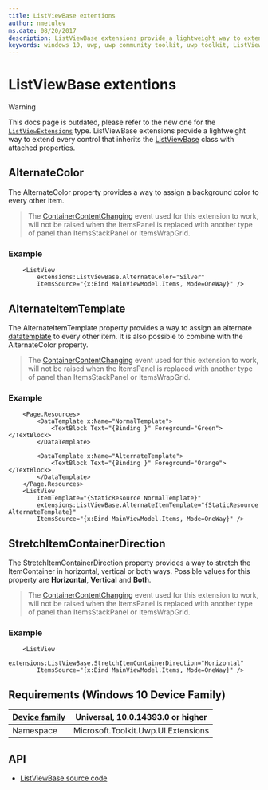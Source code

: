 ```yaml
---
title: ListViewBase extentions
author: nmetulev
ms.date: 08/20/2017
description: ListViewBase extensions provide a lightweight way to extend every control that inherits the ListViewBase class with attached properties.
keywords: windows 10, uwp, uwp community toolkit, uwp toolkit, ListViewBase, extentions
---
```


# ListViewBase extentions

> [!WARNING]
> This docs page is outdated, please refer to the new one for the [`ListViewExtensions`](ListViewExtensions.md) type.
ListViewBase extensions provide a lightweight way to extend every control that inherits the <a href="/uwp/api/windows.ui.xaml.controls.listviewbase" target="_blank">ListViewBase</a> class with attached properties.

## AlternateColor

The AlternateColor property provides a way to assign a background color to every other item.

> The <a href="/uwp/api/windows.ui.xaml.controls.listviewbase#Windows_UI_Xaml_Controls_ListViewBase_ContainerContentChanging" target="_blank">ContainerContentChanging</a> event used for this extension to work, will not be raised when the ItemsPanel is replaced with another type of panel than ItemsStackPanel or ItemsWrapGrid.

### Example

```xaml
    <ListView
        extensions:ListViewBase.AlternateColor="Silver"
        ItemsSource="{x:Bind MainViewModel.Items, Mode=OneWay}" />
```

## AlternateItemTemplate

The AlternateItemTemplate property provides a way to assign an alternate <a href="/uwp/api/windows.ui.xaml.datatemplate" target="_blank">datatemplate</a> to every other item. It is also possible to combine with the AlternateColor property.

> The <a href="/uwp/api/windows.ui.xaml.controls.listviewbase#Windows_UI_Xaml_Controls_ListViewBase_ContainerContentChanging" target="_blank">ContainerContentChanging</a> event used for this extension to work, will not be raised when the ItemsPanel is replaced with another type of panel than ItemsStackPanel or ItemsWrapGrid.

### Example

```xaml
    <Page.Resources>
        <DataTemplate x:Name="NormalTemplate">
            <TextBlock Text="{Binding }" Foreground="Green"></TextBlock>
        </DataTemplate>
        
        <DataTemplate x:Name="AlternateTemplate">
            <TextBlock Text="{Binding }" Foreground="Orange"></TextBlock>
        </DataTemplate>
    </Page.Resources>
    <ListView
        ItemTemplate="{StaticResource NormalTemplate}"
        extensions:ListViewBase.AlternateItemTemplate="{StaticResource AlternateTemplate}"
        ItemsSource="{x:Bind MainViewModel.Items, Mode=OneWay}" />
```

## StretchItemContainerDirection

The StretchItemContainerDirection property provides a way to stretch the ItemContainer in horizontal, vertical or both ways. Possible values for this property are **Horizontal**, **Vertical** and **Both**.

> The <a href="/uwp/api/windows.ui.xaml.controls.listviewbase#Windows_UI_Xaml_Controls_ListViewBase_ContainerContentChanging" target="_blank">ContainerContentChanging</a> event used for this extension to work, will not be raised when the ItemsPanel is replaced with another type of panel than ItemsStackPanel or ItemsWrapGrid.

### Example

```xaml
    <ListView
        extensions:ListViewBase.StretchItemContainerDirection="Horizontal"
        ItemsSource="{x:Bind MainViewModel.Items, Mode=OneWay}" />
```

## Requirements (Windows 10 Device Family)

| [Device family](/windows/uwp/get-started/universal-application-platform-guide) | Universal, 10.0.14393.0 or higher |
| --- | --- |
| Namespace | Microsoft.Toolkit.Uwp.UI.Extensions |

## API

* [ListViewBase source code](https://github.com/windows-toolkit/WindowsCommunityToolkit/blob/rel/7.0.0/Microsoft.Toolkit.Uwp.UI/Extensions/ListViewBase)
